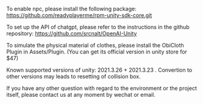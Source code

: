 To enable npc, please install the following package:
https://github.com/readyplayerme/rpm-unity-sdk-core.git

To set up the API of chatgpt, please refer to the instructions in the github repository:
https://github.com/srcnalt/OpenAI-Unity

To simulate the physical material of clothes, please install the ObiCloth Plugin in Assets/Plugin. (You can get its official version in unity store for $47)

Known supported versions of unity: 2021.3.26 + 2021.3.23 . Convertion to other versions may leads to resetting of collision box.

If  you have any other question with regard to the environment or the project itself, please contact us at any moment by wechat or email.